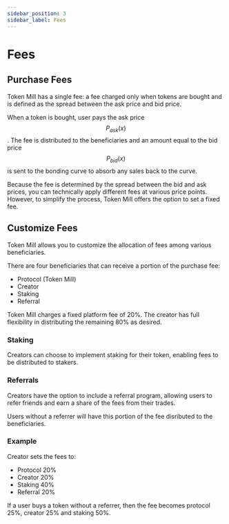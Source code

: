 ```yaml
---
sidebar_position: 3
sidebar_label: Fees
---
```


# Fees

## Purchase Fees

Token Mill has a single fee: a fee charged only when tokens are bought and is defined as the spread between the ask price and bid price.

When a token is bought, user pays the ask price $$P_{ask}(x)$$. The fee is distributed to the beneficiaries and an amount equal to the bid price $$P_{bid}(x)$$ is sent to the bonding curve to absorb any sales back to the curve.

Because the fee is determined by the spread between the bid and ask prices, you can technically apply different fees at various price points. However, to simplify the process, Token Mill offers the option to set a fixed fee.

## Customize Fees

Token Mill allows you to customize the allocation of fees among various beneficiaries.

There are four beneficiaries that can receive a portion of the purchase fee:
- Protocol (Token Mill)
- Creator 
- Staking
- Referral

Token Mill charges a fixed platform fee of 20%. The creator has full flexibility in distributing the remaining 80% as desired.

### Staking

Creators can choose to implement staking for their token, enabling fees to be distributed to stakers.

### Referrals

Creators have the option to include a referral program, allowing users to refer friends and earn a share of the fees from their trades.

Users without a referrer will have this portion of the fee disributed to the beneficiaries.

### Example

Creator sets the fees to:
- Protocol 20%
- Creator 20%
- Staking 40%
- Referral 20%

If a user buys a token without a referrer, then the fee becomes protocol 25%, creator 25% and staking 50%.

